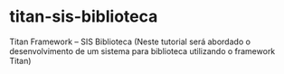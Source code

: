 # titan-sis-biblioteca
Titan Framework – SIS Biblioteca (Neste tutorial será abordado o desenvolvimento de um sistema para biblioteca utilizando o framework Titan)
